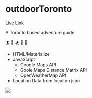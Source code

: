 outdoorToronto
==============

[Live Link](oto.filipstepien.com)

A Toronto based adventure guide. 

:surfer: :ski: :snowboarder: :evergreen_tree: :sunrise_over_mountains:

+ HTML/Materialize
+ JavaScript
  - Google Maps API
  - Goole Maps Distance Matrix API
  - OpenWeatherMap API
+ Location Data from locaiton.json

![](http://oto.filipstepien.com/assets/screenshot.jpg)
